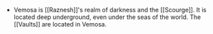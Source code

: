 - Vemosa is [[Raznesh]]'s realm of darkness and the [[Scourge]]. It is located deep underground, even under the seas of the world. The [[Vaults]] are located in Vemosa.